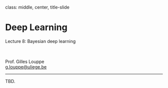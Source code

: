class: middle, center, title-slide

# Deep Learning

Lecture 8: Bayesian deep learning

<br><br>
Prof. Gilles Louppe<br>
[g.louppe@uliege.be](g.louppe@uliege.be)

---

TBD.
